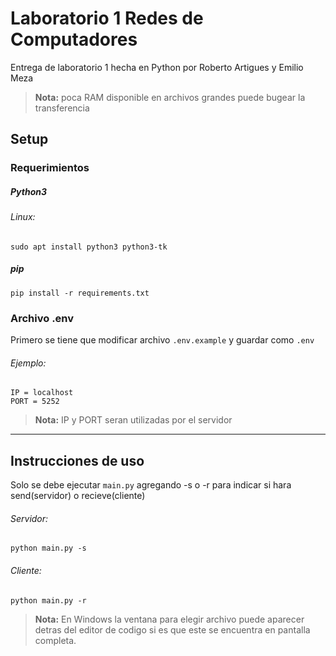 # Laboratorio 1 Redes de Computadores
Entrega de laboratorio 1 hecha en Python por Roberto Artigues y Emilio Meza
> **Nota:** poca RAM disponible en archivos grandes puede bugear la transferencia


## Setup

### Requerimientos
##### Python3
###### Linux:
```
sudo apt install python3 python3-tk
```
##### pip 
```
pip install -r requirements.txt
```

### Archivo .env
Primero se tiene que modificar archivo `.env.example` y guardar como `.env`

###### Ejemplo:
```
IP = localhost
PORT = 5252
```
> **Nota:** IP y PORT seran utilizadas por el servidor

---
## Instrucciones de uso
Solo se debe ejecutar `main.py` agregando -s o -r para indicar si hara send(servidor) o recieve(cliente)


###### Servidor:
```console
python main.py -s
```
###### Cliente:
```console
python main.py -r
```
> **Nota:** En Windows la ventana para elegir archivo puede aparecer detras del editor de codigo si es que este se encuentra en pantalla completa.



